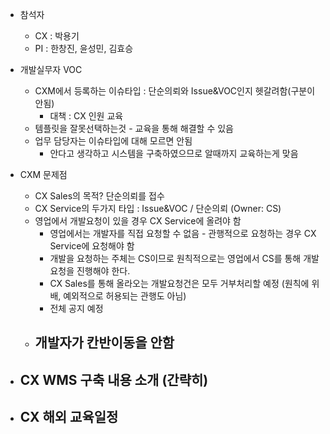- 참석자
	- CX : 박용기
	- PI : 한창진, 윤성민, 김효승

- 개발실무자 VOC
	- CXM에서 등록하는 이슈타입 : 단순의뢰와 Issue&VOC인지 헷갈려함(구분이 안됨)
		- 대책 : CX 인원 교육
	- 템플릿을 잘못선택하는것 - 교육을 통해 해결할 수 있음
	- 업무 담당자는 이슈타입에 대해 모르면 안됨
		- 안다고 생각하고 시스템을 구축하였으므로 알때까지 교육하는게 맞음
- CXM 문제점
	- CX Sales의 목적? 단순의뢰를 접수
	- CX Service의 두가지 타입 : Issue&VOC / 단순의뢰 (Owner: CS)
	- 영업에서 개발요청이 있을 경우 CX Service에 올려야 함
		- 영업에서는 개발자를 직접 요청할 수 없음 - 관행적으로 요청하는 경우 CX Service에 요청해야 함
		- 개발을 요청하는 주체는 CS이므로 원칙적으로는 영업에서 CS를 통해 개발요청을 진행해야 한다.
		- CX Sales를 통해 올라오는 개발요청건은 모두 거부처리할 예정 (원칙에 위배, 예외적으로 허용되는 관행도 아님)
		- 전체 공지 예정
	- 개발자가 칸반이동을 안함
		- 

- CX WMS 구축 내용 소개 (간략히)
	- 

- CX 해외 교육일정
	- 